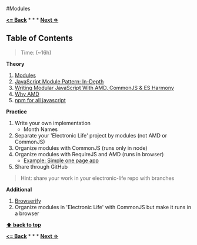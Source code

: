 #Modules

**[<= Back](../syntax/error-handing-and-regexp.md)**		*	*	*	**[Next =>](unit-tests.md)**

## Table of Contents

> Time: (~16h)

**Theory**

1. [Modules](http://eloquentjavascript.net/06_object.html)
1. [JavaScript Module Pattern: In-Depth](http://www.adequatelygood.com/JavaScript-Module-Pattern-In-Depth.html)
1. [Writing Modular JavaScript With AMD, CommonJS & ES Harmony](http://addyosmani.com/writing-modular-js/)
1. [Why AMD](http://requirejs.org/docs/whyamd.html)
1. [npm for all javascript](http://maxogden.com/node-packaged-modules.html)

**Practice**

1. Write your own implementation
	* Month Names
1. Separate your  'Electronic Life' project by modules (not AMD or CommonJS)
1. Organize modules with CommonJS (runs only in node)
1. Organize modules with RequireJS and AMD (runs in browser)
	* [Example: Simple one page app](https://github.com/volojs/create-template)
1. Share through GitHub

>Hint: share your work in your electronic-life repo with branches

**Additional**

1. [Browserify](https://github.com/substack/node-browserify#browserify)
1. Organize modules in 'Electronic Life' with CommonJS but make it runs in a browser


**[⬆ back to top](#table-of-contents)**

**[<= Back](../syntax/project-the-electronic-life.md)**		*	*	*	**[Next =>](../syntax/error-handing-and-regexp.md)**